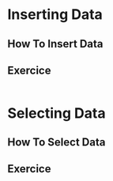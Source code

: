 # Inserting Data

## How To Insert Data

## Exercice
```
```

# Selecting Data

## How To Select Data

## Exercice
```
```